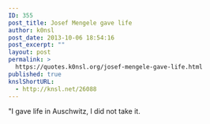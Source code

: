 ```yaml
---
ID: 355
post_title: Josef Mengele gave life
author: k0nsl
post_date: 2013-10-06 18:54:16
post_excerpt: ""
layout: post
permalink: >
  https://quotes.k0nsl.org/josef-mengele-gave-life.html
published: true
knslShortURL:
  - http://knsl.net/26088
---
```

"I gave life in Auschwitz, I did not take it.